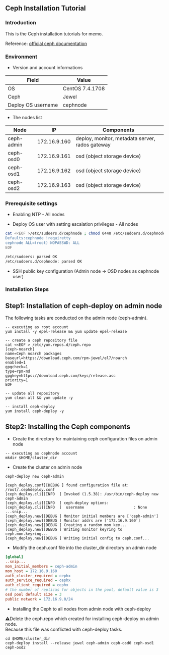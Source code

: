 ## Ceph Installation Tutorial

### Introduction
This is the Ceph installation tutorials for memo.

Reference: [official ceph documentation](http://docs.ceph.com/docs/master/)

### Environment

* Version and account informations

Field | Value
-|-
OS | CentOS 7.4.1708
Ceph | Jewel
Deploy OS username | cephnode

* The nodes list

Node | IP | Components 
-|-|-
ceph-admin | 172.16.9.160 | deploy, monitor, metadata server, rados gateway
ceph-osd0 | 172.16.9.161 | osd (object storage device)
ceph-osd1 | 172.16.9.162 | osd (object storage device)
ceph-osd2 | 172.16.9.163 | osd (object storage device)

### Prerequisite settings

* Enabling NTP - All nodes

* Deploy OS user with setting escalation privileges - All nodes

```bash
cat <<EOF >/etc/sudoers.d/cephnode ; chmod 0440 /etc/sudoers.d/cephnode; visudo -c
Defaults:cephnode !requiretty
cephnode ALL=(root) NOPASSWD: ALL
EOF

/etc/sudoers: parsed OK
/etc/sudoers.d/cephnode: parsed OK

```

* SSH public key configuration (Admin node -> OSD nodes as cephnode user)

### Installation Steps

## Step1: Installation of ceph-deploy on admin node

The following tasks are conducted on the admin node (ceph-admin).

```
-- executing as root account
yum install -y epel-release && yum update epel-release

-- create a ceph repository file
cat <<EOF > /etc/yum.repos.d/ceph.repo
[ceph-noarch]
name=Ceph noarch packages
baseurl=https://download.ceph.com/rpm-jewel/el7/noarch
enabled=1
gpgcheck=1
type=rpm-md
gpgkey=https://download.ceph.com/keys/release.asc
priority=1
EOF

-- update all repository
yum clean all && yum update -y

-- install ceph-deploy
yum install ceph-deploy -y
```

## Step2: Installing the Ceph components

* Create the directory for maintaining ceph configuration files on admin node

```
-- executing as cephnode account
mkdir $HOME/cluster_dir
```

* Create the cluster on admin node

```
ceph-deploy new ceph-admin

[ceph_deploy.conf][DEBUG ] found configuration file at: /root/.cephdeploy.conf
[ceph_deploy.cli][INFO  ] Invoked (1.5.38): /usr/bin/ceph-deploy new ceph-admin
[ceph_deploy.cli][INFO  ] ceph-deploy options:
[ceph_deploy.cli][INFO  ]  username                      : None
...snip...
[ceph_deploy.new][DEBUG ] Monitor initial members are ['ceph-admin']
[ceph_deploy.new][DEBUG ] Monitor addrs are ['172.16.9.160']
[ceph_deploy.new][DEBUG ] Creating a random mon key...
[ceph_deploy.new][DEBUG ] Writing monitor keyring to ceph.mon.keyring...
[ceph_deploy.new][DEBUG ] Writing initial config to ceph.conf...
```

* Modify the ceph.conf file into the cluster_dir directory on admin node

```ini
[global]
..snip...
mon_initial_members = ceph-admin
mon_host = 172.16.9.160
auth_cluster_required = cephx
auth_service_required = cephx
auth_client_required = cephx
# the number of replicas for objects in the pool, default value is 3
osd pool default size = 3
public network = 172.16.9.0/24
```

* Installing the Ceph to all nodes from admin node with ceph-deploy

:warning:Delete the ceph.repo which created for installing ceph-deploy on admin node. <br/>
Because this file was conflicted with ceph-deploy tasks.
```
cd $HOME/cluster_dir
ceph-deploy install --release jewel ceph-admin ceph-osd0 ceph-osd1 ceph-osd2
```




